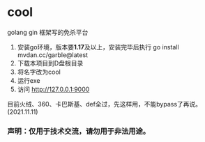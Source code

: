 # cool
golang gin 框架写的免杀平台
1. 安装go环境，版本要**1.17**及以上，安装完毕后执行 go install mvdan.cc/garble@latest
2. 下载本项目到D盘根目录
3. 将名字改为cool
4. 运行exe
5. 访问 http://127.0.0.1:9000

目前火绒、360、卡巴斯基、def全过，先这样用，不能bypass了再说。(2021.11.11)

### 声明：仅用于技术交流，请勿用于非法用途。

